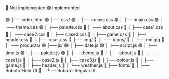 🔴 Not implemented
🟢 Implemented

🟢 ├── index.html
🟢 ├── css/
🟢 │ ├── colors.css
🟢 │ ├── main.css
🟢 │ ├── theme.css
🟢 │ ├── palette.css
🔴 │ ├── about.css
🔴 │ ├── case1.css
🔴 │ ├── case2.css
🔴 │ ├── case3.css
🔴 │ ├── game.css
🔴 │ ├── header.css
🔴 │ ├── reset.css
🔴 ├── img/
🔴 │ ├── icons/
🔴 │ ├── me.jpg
🔴 │ └── products/
🟢 ├── js/
🟢 │ ├── date.js
🟢 │ ├── script.js
🟢 │ ├── time.js
🟢 │ ├── palette.js
🟢 │ ├── theme.js
🔴 │ ├── about.js
🔴 │ ├── case1.js
🔴 │ ├── case2.js
🔴 │ ├── case3.js
🔴 │ ├── colour.js
🔴 │ ├── game.js
🔴 │ ├── header.js
🔴 │ └── weather.js
🔴 ├── fonts/
🔴 │ ├── Roboto-Bold.ttf
🔴 │ └── Roboto-Regular.ttf
